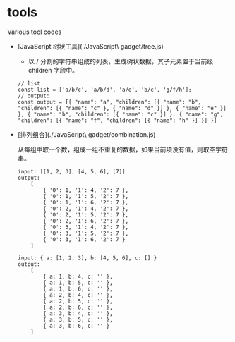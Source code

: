 # tools
Various tool codes

- [JavaScript 树状工具](./JavaScript\ gadget/tree.js)

    - 以 / 分割的字符串组成的列表，生成树状数据，其子元素置于当前级 children 字段中。

    ```
    // list
    const list = ['a/b/c', 'a/b/d', 'a/e', 'b/c', 'g/f/h'];
    // output: 
    const output = [{ "name": "a", "children": [{ "name": "b", "children": [{ "name": "c" }, { "name": "d" }] }, { "name": "e" }] }, { "name": "b", "children": [{ "name": "c" }] }, { "name": "g", "children": [{ "name": "f", "children": [{ "name": "h" }] }] }]
    ```

- [排列组合](./JavaScript\ gadget/combination.js)

    从每组中取一个数，组成一组不重复的数据，如果当前项没有值，则取空字符串。

    ```
    input: [[1, 2, 3], [4, 5, 6], [7]]
    output:
        [
            { '0': 1, '1': 4, '2': 7 },
            { '0': 1, '1': 5, '2': 7 },
            { '0': 1, '1': 6, '2': 7 },
            { '0': 2, '1': 4, '2': 7 },
            { '0': 2, '1': 5, '2': 7 },
            { '0': 2, '1': 6, '2': 7 },
            { '0': 3, '1': 4, '2': 7 },
            { '0': 3, '1': 5, '2': 7 },
            { '0': 3, '1': 6, '2': 7 }
        ]
    
    input: { a: [1, 2, 3], b: [4, 5, 6], c: [] }
    output:
        [
            { a: 1, b: 4, c: '' },
            { a: 1, b: 5, c: '' },
            { a: 1, b: 6, c: '' },
            { a: 2, b: 4, c: '' },
            { a: 2, b: 5, c: '' },
            { a: 2, b: 6, c: '' },
            { a: 3, b: 4, c: '' },
            { a: 3, b: 5, c: '' },
            { a: 3, b: 6, c: '' }
        ]